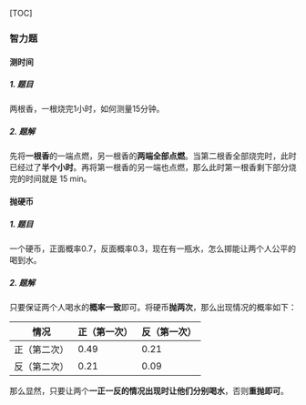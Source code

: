[TOC]

### 智力题

#### 测时间

##### 1. 题目

两根香，一根烧完1小时，如何测量15分钟。

##### 2. 题解

先将**一根香**的一端点燃，另一根香的**两端全部点燃**。当第二根香全部烧完时，此时已经过了**半个小时**。再将第一根香的另一端也点燃，那么此时第一根香剩下部分烧完的时间就是 15 min。

#### 抛硬币

##### 1. 题目

一个硬币，正面概率0.7，反面概率0.3，现在有一瓶水，怎么掷能让两个人公平的喝到水。

##### 2. 题解

只要保证两个人喝水的**概率一致**即可。将硬币**抛两次**，那么出现情况的概率如下：

| 情况         | 正（第一次） | 反（第一次） |
| ------------ | ------------ | ------------ |
| 正（第二次） | 0.49         | 0.21         |
| 反（第二次） | 0.21         | 0.09         |

那么显然，只要让两个**一正一反的情况出现时让他们分别喝水**，否则**重抛即可**。

